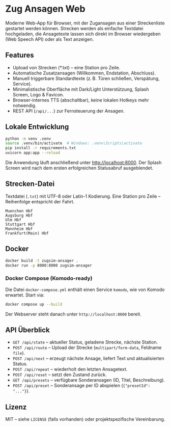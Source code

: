 # Zug Ansagen Web

Moderne Web-App für Browser, mit der Zugansagen aus einer Streckenliste gestartet werden können. Strecken werden als einfache Textdatei hochgeladen, die Ansagetexte lassen sich direkt im Browser wiedergeben (Web Speech API) oder als Text anzeigen.

## Features

- Upload von Strecken (*.txt) – eine Station pro Zeile.
- Automatische Zusatzansagen (Willkommen, Endstation, Abschluss).
- Manuell triggerbare Standardtexte (z. B. Türen schließen, Verspätung, Service).
- Minimalistische Oberfläche mit Dark/Light Unterstützung, Splash Screen, Logo & Favicon.
- Browser-internes TTS (abschaltbar), keine lokalen Hotkeys mehr notwendig.
- REST API (`/api/...`) zur Fernsteuerung der Ansagen.

## Lokale Entwicklung

```bash
python -m venv .venv
source .venv/bin/activate  # Windows: .venv\Scripts\activate
pip install -r requirements.txt
uvicorn app:app --reload
```

Die Anwendung läuft anschließend unter [http://localhost:8000](http://localhost:8000). Der Splash Screen wird nach dem ersten erfolgreichen Statusabruf ausgeblendet.

## Strecken-Datei

Textdatei (`.txt`) mit UTF-8 oder Latin-1 Kodierung. Eine Station pro Zeile – Reihenfolge entspricht der Fahrt.

```text
Muenchen Hbf
Augsburg Hbf
Ulm Hbf
Stuttgart Hbf
Mannheim Hbf
Frankfurt(Main) Hbf
```

## Docker

```bash
docker build -t zugsim-ansager .
docker run -p 8000:8000 zugsim-ansager
```

### Docker Compose (Komodo-ready)

Die Datei `docker-compose.yml` enthält einen Service `komodo`, wie von Komodo erwartet. Start via:

```bash
docker compose up --build
```

Der Webserver steht danach unter `http://localhost:8000` bereit.

## API Überblick

- `GET /api/state` – aktueller Status, geladene Strecke, nächste Station.
- `POST /api/route` – Upload der Strecke (`multipart/form-data`, Feldname `file`).
- `POST /api/next` – erzeugt nächste Ansage, liefert Text und aktualisierten Status.
- `POST /api/repeat` – wiederholt den letzten Ansagetext.
- `POST /api/reset` – setzt den Zustand zurück.
- `GET /api/presets` – verfügbare Sonderansagen (ID, Titel, Beschreibung).
- `POST /api/preset` – Sonderansage per ID abspielen (`{"presetId": "..."}`).

## Lizenz

MIT – siehe `LICENSE` (falls vorhanden) oder projektspezifische Vereinbarung.
